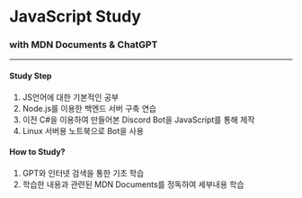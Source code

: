 # JavaScript Study
### with MDN Documents & ChatGPT

--- 
#### Study Step
1. JS언어에 대한 기본적인 공부
2. Node.js를 이용한 백엔드 서버 구축 연습
3. 이전 C#을 이용하여 만들어본 Discord Bot을 JavaScript를 통해 제작
4. Linux 서버용 노트북으로 Bot을 사용

#### How to Study?
1. GPT와 인터넷 검색을 통한 기초 학습
2. 학습한 내용과 관련된 MDN Documents를 정독하여 세부내용 학습